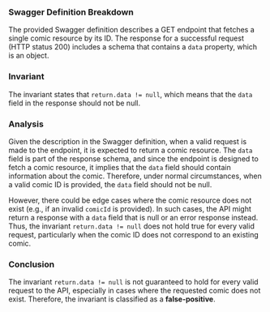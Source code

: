 ### Swagger Definition Breakdown
The provided Swagger definition describes a GET endpoint that fetches a single comic resource by its ID. The response for a successful request (HTTP status 200) includes a schema that contains a `data` property, which is an object. 

### Invariant
The invariant states that `return.data != null`, which means that the `data` field in the response should not be null. 

### Analysis
Given the description in the Swagger definition, when a valid request is made to the endpoint, it is expected to return a comic resource. The `data` field is part of the response schema, and since the endpoint is designed to fetch a comic resource, it implies that the `data` field should contain information about the comic. Therefore, under normal circumstances, when a valid comic ID is provided, the `data` field should not be null. 

However, there could be edge cases where the comic resource does not exist (e.g., if an invalid `comicId` is provided). In such cases, the API might return a response with a `data` field that is null or an error response instead. Thus, the invariant `return.data != null` does not hold true for every valid request, particularly when the comic ID does not correspond to an existing comic. 

### Conclusion
The invariant `return.data != null` is not guaranteed to hold for every valid request to the API, especially in cases where the requested comic does not exist. Therefore, the invariant is classified as a **false-positive**.
